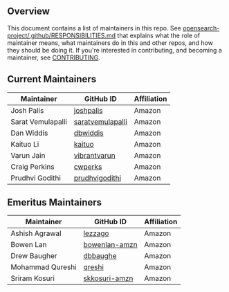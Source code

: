 ## Overview

This document contains a list of maintainers in this repo. See [opensearch-project/.github/RESPONSIBILITIES.md](https://github.com/opensearch-project/.github/blob/main/RESPONSIBILITIES.md#maintainer-responsibilities) that explains what the role of maintainer means, what maintainers do in this and other repos, and how they should be doing it. If you're interested in contributing, and becoming a maintainer, see [CONTRIBUTING](CONTRIBUTING.md).

## Current Maintainers

| Maintainer        | GitHub ID                                               | Affiliation |
| ----------------- | ------------------------------------------------------- | ----------- |
| Josh Palis        | [joshpalis](https://github.com/joshpalis)               | Amazon      |
| Sarat Vemulapalli | [saratvemulapalli](https://github.com/saratvemulapalli) | Amazon      |
| Dan Widdis        | [dbwiddis](https://github.com/dbwiddis)                 | Amazon      |
| Kaituo Li         | [kaituo](https://github.com/kaituo)                     | Amazon      |
| Varun Jain        | [vibrantvarun](https://github.com/vibrantvarun)         | Amazon      |
| Craig Perkins     | [cwperks](https://github.com/cwperks)                   | Amazon      |
| Prudhvi Godithi   | [prudhvigodithi](https://github.com/prudhvigodithi)     | Amazon      |

## Emeritus Maintainers

| Maintainer        | GitHub ID                                               | Affiliation |
| ----------------- | ------------------------------------------------------- | ----------- |
| Ashish Agrawal    | [lezzago](https://github.com/lezzago)                   | Amazon      |
| Bowen Lan         | [bowenlan-amzn](https://github.com/bowenlan-amzn)       | Amazon      |
| Drew Baugher      | [dbbaughe](https://github.com/dbbaughe)                 | Amazon      |
| Mohammad Qureshi  | [qreshi](https://github.com/qreshi)                     | Amazon      |
| Sriram Kosuri     | [skkosuri-amzn](https://github.com/skkosuri-amzn)       | Amazon      |
